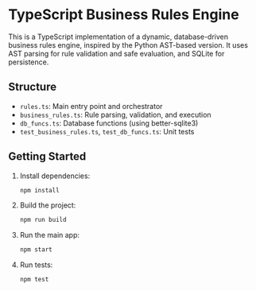 # TypeScript Business Rules Engine

This is a TypeScript implementation of a dynamic, database-driven business rules engine, inspired by the Python AST-based version. It uses AST parsing for rule validation and safe evaluation, and SQLite for persistence.

## Structure

- `rules.ts`: Main entry point and orchestrator
- `business_rules.ts`: Rule parsing, validation, and execution
- `db_funcs.ts`: Database functions (using better-sqlite3)
- `test_business_rules.ts`, `test_db_funcs.ts`: Unit tests

## Getting Started

1. Install dependencies:
   ```sh
   npm install
   ```
2. Build the project:
   ```sh
   npm run build
   ```
3. Run the main app:
   ```sh
   npm start
   ```
4. Run tests:
   ```sh
   npm test
   ```
